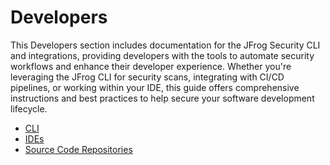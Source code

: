 # Developers

This Developers section includes documentation for the JFrog Security CLI and integrations, providing developers with the tools to automate security workflows and enhance their developer experience. Whether you're leveraging the JFrog CLI for security scans, integrating with CI/CD pipelines, or working within your IDE, this guide offers comprehensive instructions and best practices to help secure your software development lifecycle.

* [CLI](jfrog-security-cli/)
* [IDEs](code-security-within-your-ide/)
* [Source Code Repositories](scanning-source-code-repositories/)

